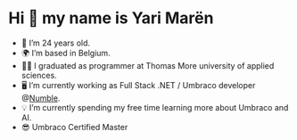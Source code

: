 # Hi 👋 my name is Yari Marën # 

*   🎂 I’m 24 years old.
*   🌍 I’m based in Belgium.
*   👨‍🎓 I graduated as programmer at Thomas More university of applied sciences.
*   🖥️ I’m currently working as Full Stack .NET / Umbraco developer @[Numble](https://numble.be).
*   💡 I’m currently spending my free time learning more about Umbraco and AI.
*   😎  Umbraco Certified Master


<!-- ![Yari's github stats](https://github-readme-stats.vercel.app/api?username=Yinzy00&show_icons=true) -->

<!--
**Yinzy00/yinzy00** is a ✨ _special_ ✨ repository because its `README.md` (this file) appears on your GitHub profile.

Here are some ideas to get you started:

- 🔭 I’m currently working on ...
- 🌱 I’m currently learning ...
- 👯 I’m looking to collaborate on ...
- 🤔 I’m looking for help with ...
- 💬 Ask me about ...
- 📫 How to reach me: ...
- 😄 Pronouns: ...
- ⚡ Fun fact: ...
-->
